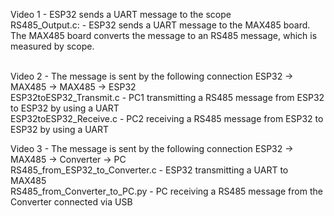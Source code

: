 Video 1 - ESP32 sends a UART message to the scope<br>
RS485_Output.c: - ESP32 sends a UART message to the MAX485 board. The MAX485 board converts the message to an RS485 message, which is measured by scope.<br><br>

Video 2 - The message is sent by the following connection ESP32 -> MAX485 -> MAX485 -> ESP32 <br>
ESP32toESP32_Transmit.c - PC1 transmitting a RS485 message from ESP32 to ESP32 by using a UART <br>
ESP32toESP32_Receive.c - PC2 receiving a RS485 message from ESP32 to ESP32 by using a UART <br>

Video 3 - The message is sent by the following connection ESP32 -> MAX485 -> Converter -> PC <br>
RS485_from_ESP32_to_Converter.c - ESP32 transmitting a UART to MAX485 <br>
RS485_from_Converter_to_PC.py - PC receiving a RS485 message from the Converter connected via USB <br>
